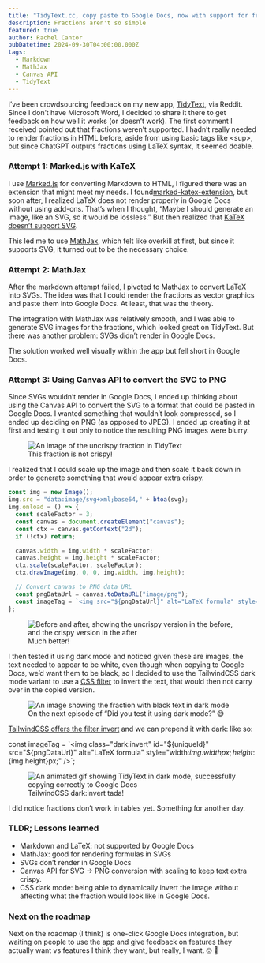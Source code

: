```yaml
---
title: "TidyText.cc, copy paste to Google Docs, now with support for fractions"
description: Fractions aren't so simple
featured: true
author: Rachel Cantor
pubDatetime: 2024-09-30T04:00:00.000Z
tags:
  - Markdown
  - MathJax
  - Canvas API
  - TidyText
---
```


I’ve been crowdsourcing feedback on my new app, [TidyText](https://tidytext.cc), via Reddit. Since I don’t have Microsoft Word, I decided to share it there to get feedback on how well it works (or doesn’t work). The first comment I received pointed out that fractions weren’t supported. I hadn’t really needed to render fractions in HTML before, aside from using basic tags like \<sup>, but since ChatGPT outputs fractions using LaTeX syntax, it seemed doable.

### Attempt 1: Marked.js with KaTeX

I use [Marked.js](https://marked.js.org/) for converting Markdown to HTML, I figured there was an extension that might meet my needs. I found[marked-katex-extension](https://github.com/UziTech/marked-katex-extension/), but soon after, I realized LaTeX does not render properly in Google Docs without using add-ons. That’s when I thought, “Maybe I should generate an image, like an SVG, so it would be lossless.” But then realized that [KaTeX doesn’t support SVG](https://github.com/KaTeX/KaTeX/issues/375).

This led me to use [MathJax](https://www.mathjax.org), which felt like overkill at first, but since it supports SVG, it turned out to be the necessary choice.

### Attempt 2: MathJax

After the markdown attempt failed, I pivoted to MathJax to convert LaTeX into SVGs. The idea was that I could render the fractions as vector graphics and paste them into Google Docs. At least, that was the theory.

The integration with MathJax was relatively smooth, and I was able to generate SVG images for the fractions, which looked great on TidyText. But there was another problem: SVGs didn’t render in Google Docs.

The solution worked well visually within the app but fell short in Google Docs.

### Attempt 3: Using Canvas API to convert the SVG to PNG

Since SVGs wouldn’t render in Google Docs, I ended up thinking about using the Canvas API to convert the SVG to a format that could be pasted in Google Docs. I wanted something that wouldn’t look compressed, so I ended up deciding on PNG (as opposed to JPEG). I ended up creating it at first and testing it out only to notice the resulting PNG images were blurry.

<figure>
<img alt='An image of the uncrispy fraction in TidyText' src='https://assets.tina.io/58eba99a-699f-495f-9515-719c6eb8ec87/text-uncrispy.gif'>
<figcaption class='text-center'>This fraction is not crispy!</figcaption>
</figure>

I realized that I could scale up the image and then scale it back down in order to generate something that would appear extra crispy.

```typescript
const img = new Image();
img.src = "data:image/svg+xml;base64," + btoa(svg);
img.onload = () => {
  const scaleFactor = 3;
  const canvas = document.createElement("canvas");
  const ctx = canvas.getContext("2d");
  if (!ctx) return;

  canvas.width = img.width * scaleFactor;
  canvas.height = img.height * scaleFactor;
  ctx.scale(scaleFactor, scaleFactor);
  ctx.drawImage(img, 0, 0, img.width, img.height);

  // Convert canvas to PNG data URL
  const pngDataUrl = canvas.toDataURL("image/png");
  const imageTag = `<img src="${pngDataUrl}" alt="LaTeX formula" style="width:${img.width}px; height:${img.height}px;" />`;
};
```

<figure>
<img alt='Before and after, showing the uncrispy version in the before, and the crispy version in the after' src='https://assets.tina.io/58eba99a-699f-495f-9515-719c6eb8ec87/Want that text extra crispy.png'>
<figcaption class='text-center'>Much better!</figcaption>
</figure>

I then tested it using dark mode and noticed given these are images, the text needed to appear to be white, even though when copying to Google Docs, we’d want them to be black, so I decided to use the TailwindCSS dark mode variant to use a [CSS filter](https://developer.mozilla.org/en-US/docs/Web/CSS/filter) to invert the text, that would then not carry over in the copied version.

<figure>
<img alt='An image showing the fraction with black text in dark mode' src='https://assets.tina.io/58eba99a-699f-495f-9515-719c6eb8ec87/Screenshot 2024-09-29 at 10.18.20 PM.png'>
<figcaption class='text-center'>On the next episode of “Did you test it using dark mode?” 😅</figcaption>
</figure>

[TailwindCSS offers the filter ](https://tailwindcss.com/docs/invert)[invert](https://tailwindcss.com/docs/invert) and we can prepend it with dark: like so:

const imageTag = \`\<img class="dark:invert" id="${uniqueId}" src="${pngDataUrl}" alt="LaTeX formula" style="width:${img.width}px; height:${img.height}px;" />\`;

<figure>
<img alt='An animated gif showing TidyText in dark mode, successfully copying correctly to Google Docs' src='https://assets.tina.io/58eba99a-699f-495f-9515-719c6eb8ec87/tada.gif'>
<figcaption class='text-center'>TailwindCSS dark:invert tada!</figcaption>
</figure>

I did notice fractions don’t work in tables yet. Something for another day.

### TLDR; Lessons learned

- Markdown and LaTeX: not supported by Google Docs
- MathJax: good for rendering formulas in SVGs
- SVGs don’t render in Google Docs
- Canvas API for SVG -> PNG conversion with scaling to keep text extra crispy.
- CSS dark mode: being able to dynamically invert the image without affecting what the fraction would look like in Google Docs.

### Next on the roadmap

Next on the roadmap (I think) is one-click Google Docs integration, but waiting on people to use the app and give feedback on features they actually want vs features I think they want, but really, I want. 🤓 🤪
